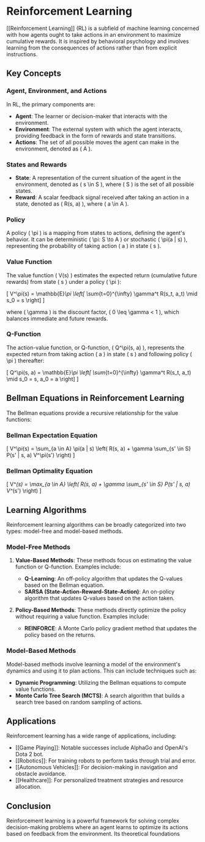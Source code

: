 
# Reinforcement Learning

[[Reinforcement Learning]] (RL) is a subfield of machine learning concerned with how agents ought to take actions in an environment to maximize cumulative rewards. It is inspired by behavioral psychology and involves learning from the consequences of actions rather than from explicit instructions.

## Key Concepts

### Agent, Environment, and Actions

In RL, the primary components are:
- **Agent**: The learner or decision-maker that interacts with the environment.
- **Environment**: The external system with which the agent interacts, providing feedback in the form of rewards and state transitions.
- **Actions**: The set of all possible moves the agent can make in the environment, denoted as \( A \).

### States and Rewards

- **State**: A representation of the current situation of the agent in the environment, denoted as \( s \in S \), where \( S \) is the set of all possible states.
- **Reward**: A scalar feedback signal received after taking an action in a state, denoted as \( R(s, a) \), where \( a \in A \).

### Policy

A policy \( \pi \) is a mapping from states to actions, defining the agent's behavior. It can be deterministic \( \pi: S \to A \) or stochastic \( \pi(a | s) \), representing the probability of taking action \( a \) in state \( s \).

### Value Function

The value function \( V(s) \) estimates the expected return (cumulative future rewards) from state \( s \) under a policy \( \pi \):

\[
V^\pi(s) = \mathbb{E}_\pi \left[ \sum_{t=0}^{\infty} \gamma^t R(s_t, a_t) \mid s_0 = s \right]
\]

where \( \gamma \) is the discount factor, \( 0 \leq \gamma < 1 \), which balances immediate and future rewards.

### Q-Function

The action-value function, or Q-function, \( Q^\pi(s, a) \), represents the expected return from taking action \( a \) in state \( s \) and following policy \( \pi \) thereafter:

\[
Q^\pi(s, a) = \mathbb{E}_\pi \left[ \sum_{t=0}^{\infty} \gamma^t R(s_t, a_t) \mid s_0 = s, a_0 = a \right]
\]

## Bellman Equations in Reinforcement Learning

The Bellman equations provide a recursive relationship for the value functions:

### Bellman Expectation Equation

\[
V^\pi(s) = \sum_{a \in A} \pi(a | s) \left( R(s, a) + \gamma \sum_{s' \in S} P(s' | s, a) V^\pi(s') \right)
\]

### Bellman Optimality Equation

\[
V^*(s) = \max_{a \in A} \left( R(s, a) + \gamma \sum_{s' \in S} P(s' | s, a) V^*(s') \right)
\]

## Learning Algorithms

Reinforcement learning algorithms can be broadly categorized into two types: model-free and model-based methods.

### Model-Free Methods

1. **Value-Based Methods**: These methods focus on estimating the value function or Q-function. Examples include:
   - **Q-Learning**: An off-policy algorithm that updates the Q-values based on the Bellman equation.
   - **SARSA (State-Action-Reward-State-Action)**: An on-policy algorithm that updates Q-values based on the action taken.

2. **Policy-Based Methods**: These methods directly optimize the policy without requiring a value function. Examples include:
   - **REINFORCE**: A Monte Carlo policy gradient method that updates the policy based on the returns.

### Model-Based Methods

Model-based methods involve learning a model of the environment's dynamics and using it to plan actions. This can include techniques such as:
- **Dynamic Programming**: Utilizing the Bellman equations to compute value functions.
- **Monte Carlo Tree Search (MCTS)**: A search algorithm that builds a search tree based on random sampling of actions.

## Applications

Reinforcement learning has a wide range of applications, including:
- [[Game Playing]]: Notable successes include AlphaGo and OpenAI's Dota 2 bot.
- [[Robotics]]: For training robots to perform tasks through trial and error.
- [[Autonomous Vehicles]]: For decision-making in navigation and obstacle avoidance.
- [[Healthcare]]: For personalized treatment strategies and resource allocation.

## Conclusion

Reinforcement learning is a powerful framework for solving complex decision-making problems where an agent learns to optimize its actions based on feedback from the environment. Its theoretical foundations